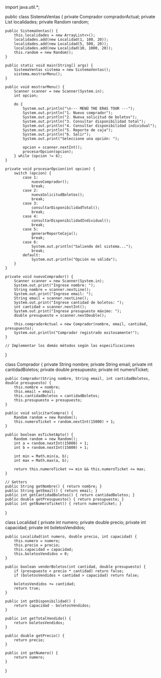 import java.util.*;

public class SistemaVentas {
    private Comprador compradorActual;
    private List<Localidad> localidades;
    private Random random;
    
    public SistemaVentas() {
        this.localidades = new ArrayList<>();
        localidades.add(new Localidad(1, 100, 20));
        localidades.add(new Localidad(5, 500, 20));
        localidades.add(new Localidad(10, 1000, 20));
        this.random = new Random();
    }
    
    public static void main(String[] args) {
        SistemaVentas sistema = new SistemaVentas();
        sistema.mostrarMenu();
    }
    
    public void mostrarMenu() {
        Scanner scanner = new Scanner(System.in);
        int opcion;
        
        do {
            System.out.println("\n--- MENÚ THE ERAS TOUR ---");
            System.out.println("1. Nuevo comprador");
            System.out.println("2. Nueva solicitud de boletos");
            System.out.println("3. Consultar disponibilidad total");
            System.out.println("4. Consultar disponibilidad individual");
            System.out.println("5. Reporte de caja");
            System.out.println("6. Salir");
            System.out.print("Seleccione una opción: ");
            
            opcion = scanner.nextInt();
            procesarOpcion(opcion);
        } while (opcion != 6);
    }
    
    private void procesarOpcion(int opcion) {
        switch (opcion) {
            case 1:
                nuevoComprador();
                break;
            case 2:
                nuevaSolicitudBoletos();
                break;
            case 3:
                consultarDisponibilidadTotal();
                break;
            case 4:
                consultarDisponibilidadIndividual();
                break;
            case 5:
                generarReporteCaja();
                break;
            case 6:
                System.out.println("Saliendo del sistema...");
                break;
            default:
                System.out.println("Opción no válida");
        }
    }
    
    private void nuevoComprador() {
        Scanner scanner = new Scanner(System.in);
        System.out.print("Ingrese nombre: ");
        String nombre = scanner.nextLine();
        System.out.print("Ingrese email: ");
        String email = scanner.nextLine();
        System.out.print("Ingrese cantidad de boletos: ");
        int cantidad = scanner.nextInt();
        System.out.print("Ingrese presupuesto máximo: ");
        double presupuesto = scanner.nextDouble();
        
        this.compradorActual = new Comprador(nombre, email, cantidad, presupuesto);
        System.out.println("Comprador registrado exitosamente!");
    }
    
    // Implementar los demás métodos según las especificaciones
}

class Comprador {
    private String nombre;
    private String email;
    private int cantidadBoletos;
    private double presupuesto;
    private int numeroTicket;
    
    public Comprador(String nombre, String email, int cantidadBoletos, double presupuesto) {
        this.nombre = nombre;
        this.email = email;
        this.cantidadBoletos = cantidadBoletos;
        this.presupuesto = presupuesto;
    }
    
    public void solicitarCompra() {
        Random random = new Random();
        this.numeroTicket = random.nextInt(15000) + 1;
    }
    
    public boolean esTicketApto() {
        Random random = new Random();
        int a = random.nextInt(15000) + 1;
        int b = random.nextInt(15000) + 1;
        
        int min = Math.min(a, b);
        int max = Math.max(a, b);
        
        return this.numeroTicket >= min && this.numeroTicket <= max;
    }
    
    // Getters
    public String getNombre() { return nombre; }
    public String getEmail() { return email; }
    public int getCantidadBoletos() { return cantidadBoletos; }
    public double getPresupuesto() { return presupuesto; }
    public int getNumeroTicket() { return numeroTicket; }
}

class Localidad {
    private int numero;
    private double precio;
    private int capacidad;
    private int boletosVendidos;
    
    public Localidad(int numero, double precio, int capacidad) {
        this.numero = numero;
        this.precio = precio;
        this.capacidad = capacidad;
        this.boletosVendidos = 0;
    }
    
    public boolean venderBoletos(int cantidad, double presupuesto) {
        if (presupuesto < precio * cantidad) return false;
        if (boletosVendidos + cantidad > capacidad) return false;
        
        boletosVendidos += cantidad;
        return true;
    }
    
    public int getDisponibilidad() {
        return capacidad - boletosVendidos;
    }
    
    public int getTotalVendido() {
        return boletosVendidos;
    }
    
    public double getPrecio() {
        return precio;
    }
    
    public int getNumero() {
        return numero;
    }
}
